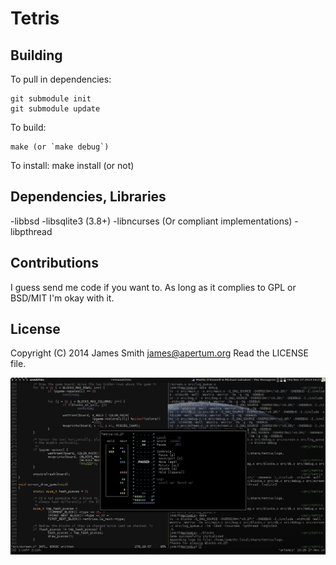 # Tetris

## Building
To pull in dependencies:

    git submodule init
    git submodule update

To build:

    make (or `make debug`)

To install:
    make install (or not)

## Dependencies, Libraries
-libbsd
-libsqlite3 (3.8+)
-libncurses (Or compliant implementations)
-libpthread

## Contributions
I guess send me code if you want to. As long as it complies to GPL or
BSD/MIT I'm okay with it.

## License
Copyright (C) 2014 James Smith <james@apertum.org>
Read the LICENSE file.

![screenshot3](assets/screenshot3.png "falling blocks game3")
